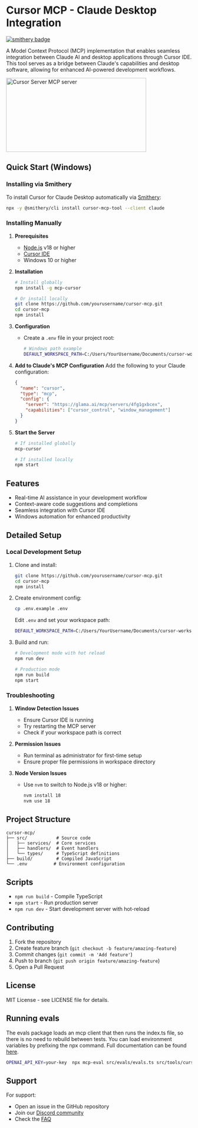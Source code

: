 # Cursor MCP - Claude Desktop Integration

[![smithery badge](https://smithery.ai/badge/cursor-mcp-tool)](https://smithery.ai/server/cursor-mcp-tool)

A Model Context Protocol (MCP) implementation that enables seamless integration between Claude AI and desktop applications through Cursor IDE. This tool serves as a bridge between Claude's capabilities and desktop software, allowing for enhanced AI-powered development workflows.

<a href="https://glama.ai/mcp/servers/4fg1gxbcex"><img width="380" height="200" src="https://glama.ai/mcp/servers/4fg1gxbcex/badge" alt="Cursor Server MCP server" /></a>

## Quick Start (Windows)

### Installing via Smithery

To install Cursor for Claude Desktop automatically via [Smithery](https://smithery.ai/server/cursor-mcp-tool):

```bash
npx -y @smithery/cli install cursor-mcp-tool --client claude
```

### Installing Manually
1. **Prerequisites**
   - [Node.js](https://nodejs.org/) v18 or higher
   - [Cursor IDE](https://cursor.sh/)
   - Windows 10 or higher

2. **Installation**
   ```bash
   # Install globally
   npm install -g mcp-cursor

   # Or install locally
   git clone https://github.com/yourusername/cursor-mcp.git
   cd cursor-mcp
   npm install
   ```

3. **Configuration**
   - Create a `.env` file in your project root:
     ```bash
     # Windows path example
     DEFAULT_WORKSPACE_PATH=C:/Users/YourUsername/Documents/cursor-workspaces
     ```

4. **Add to Claude's MCP Configuration**
   Add the following to your Claude configuration:
   ```json
   {
     "name": "cursor",
     "type": "mcp",
     "config": {
       "server": "https://glama.ai/mcp/servers/4fg1gxbcex",
       "capabilities": ["cursor_control", "window_management"]
     }
   }
   ```

5. **Start the Server**
   ```bash
   # If installed globally
   mcp-cursor

   # If installed locally
   npm start
   ```

## Features
- Real-time AI assistance in your development workflow
- Context-aware code suggestions and completions
- Seamless integration with Cursor IDE
- Windows automation for enhanced productivity

## Detailed Setup

### Local Development Setup
1. Clone and install:
   ```bash
   git clone https://github.com/yourusername/cursor-mcp.git
   cd cursor-mcp
   npm install
   ```

2. Create environment config:
   ```bash
   cp .env.example .env
   ```
   Edit `.env` and set your workspace path:
   ```bash
   DEFAULT_WORKSPACE_PATH=C:/Users/YourUsername/Documents/cursor-workspaces
   ```

3. Build and run:
   ```bash
   # Development mode with hot reload
   npm run dev

   # Production mode
   npm run build
   npm start
   ```

### Troubleshooting

1. **Window Detection Issues**
   - Ensure Cursor IDE is running
   - Try restarting the MCP server
   - Check if your workspace path is correct

2. **Permission Issues**
   - Run terminal as administrator for first-time setup
   - Ensure proper file permissions in workspace directory

3. **Node Version Issues**
   - Use `nvm` to switch to Node.js v18 or higher:
     ```bash
     nvm install 18
     nvm use 18
     ```

## Project Structure
```
cursor-mcp/
├── src/           # Source code
│   ├── services/  # Core services
│   ├── handlers/  # Event handlers
│   └── types/     # TypeScript definitions
├── build/         # Compiled JavaScript
└── .env          # Environment configuration
```

## Scripts
- `npm run build` - Compile TypeScript
- `npm start` - Run production server
- `npm run dev` - Start development server with hot-reload

## Contributing
1. Fork the repository
2. Create feature branch (`git checkout -b feature/amazing-feature`)
3. Commit changes (`git commit -m 'Add feature'`)
4. Push to branch (`git push origin feature/amazing-feature`)
5. Open a Pull Request

## License
MIT License - see LICENSE file for details.



## Running evals

The evals package loads an mcp client that then runs the index.ts file, so there is no need to rebuild between tests. You can load environment variables by prefixing the npx command. Full documentation can be found [here](https://www.mcpevals.io/docs).

```bash
OPENAI_API_KEY=your-key  npx mcp-eval src/evals/evals.ts src/tools/cursor-tools.ts
```
## Support
For support:
- Open an issue in the GitHub repository
- Join our [Discord community](https://discord.gg/yourcommunity)
- Check the [FAQ](https://github.com/yourusername/cursor-mcp/wiki/FAQ)

